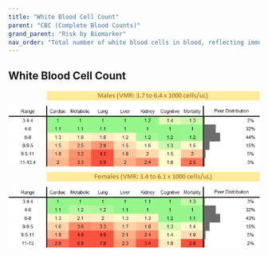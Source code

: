 ```yaml
---
title: "White Blood Cell Count"
parent: "CBC (Complete Blood Counts)"
grand_parent: "Risk by Biomarker"
nav_order: "Total number of white blood cells in blood, reflecting immune system activity and response to infection or inflammation."
---
```



## White Blood Cell Count




<div style="display: flex; flex-direction: column; gap: 10px;">

  <img src="/assets/images/vmrbiomarker_wbc__male.png" alt="White Blood Cell Count VMR Male" style="margin-left: 15%">
  <img src="/assets/images/rr_wbc__male.png" alt="White Blood Cell Count RR Male">

  <img src="/assets/images/vmrbiomarker_wbc__female.png" alt="White Blood Cell Count VMR Female" style="margin-left: 15%; ">
  <img src="/assets/images/rr_wbc__female.png" alt="White Blood Cell Count RR Female">

</div>



